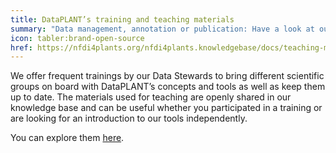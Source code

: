 ```yaml
---
title: DataPLANT’s training and teaching materials
summary: "Data management, annotation or publication: Have a look at our trainings and teaching materials."
icon: tabler:brand-open-source
href: https://nfdi4plants.org/nfdi4plants.knowledgebase/docs/teaching-materials/index.html
---
```


We offer frequent trainings by our Data Stewards to bring different scientific groups on board with DataPLANT’s concepts and tools as well as keep them up to date.
The materials used for teaching are openly shared in our knowledge base and can be useful whether you participated in a training or are looking for an introduction to our tools independently.

You can explore them [here](https://nfdi4plants.org/nfdi4plants.knowledgebase/docs/teaching-materials/index.html).
